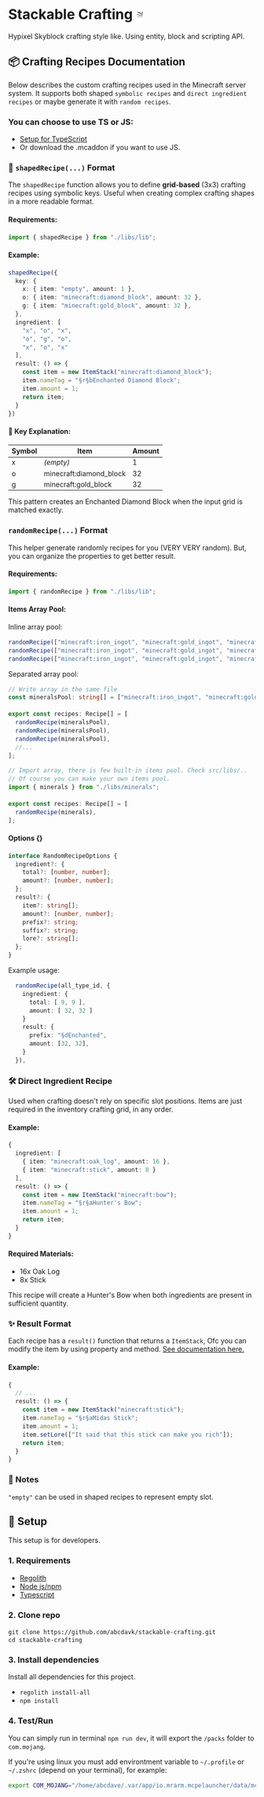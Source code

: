 # Stackable Crafting ![Pack Icon](packs/RP/pack_icon.png)
Hypixel Skyblock crafting style like. Using entity, block and scripting API.

## 📦 Crafting Recipes Documentation

Below describes the custom crafting recipes used in the Minecraft server system. It supports both shaped `symbolic recipes` and `direct ingredient recipes` or maybe generate it with `random recipes`.

### You can choose to use TS or JS:

* [Setup for TypeScript](#-setup)
* Or download the .mcaddon if you want to use JS.

### 🧩 `shapedRecipe(...)` Format
The `shapedRecipe` function allows you to define **grid-based** (3x3) crafting recipes using symbolic keys. Useful when creating complex crafting shapes in a more readable format.

#### Requirements:

```ts
import { shapedRecipe } from "./libs/lib";
```

#### Example:

```ts
shapedRecipe({
  key: {
    x: { item: "empty", amount: 1 },
    o: { item: "minecraft:diamond_block", amount: 32 },
    g: { item: "minecraft:gold_block", amount: 32 },
  },
  ingredient: [
    "x", "o", "x",
    "o", "g", "o",
    "x", "o", "x"
  ],
  result: () => {
    const item = new ItemStack("minecraft:diamond_block");
    item.nameTag = "§r§bEnchanted Diamond Block";
    item.amount = 1;
    return item;
  }
})
```

#### 🔑 Key Explanation:

|Symbol   |Item         |Amount  |
|---------|-------------|--------|
|x        |*(empty)*   |1       |
|o    |minecraft:diamond_block   |32   |
|g        |minecraft:gold_block   |32   |

This pattern creates an Enchanted Diamond Block when the input grid is matched exactly.

### `randomRecipe(...)` Format
This helper generate randomly recipes for you (VERY VERY random). But, you can organize the properties to get better result.

#### Requirements:

```ts
import { randomRecipe } from "./libs/lib";
```

#### Items Array Pool:

Inline array pool:
```ts
randomRecipe(["minecraft:iron_ingot", "minecraft:gold_ingot", "minecraft:diamond"]),
randomRecipe(["minecraft:iron_ingot", "minecraft:gold_ingot", "minecraft:diamond"]),
randomRecipe(["minecraft:iron_ingot", "minecraft:gold_ingot", "minecraft:diamond"]),
```

Separated array pool:

```ts
// Write array in the same file
const mineralsPool: string[] = ["minecraft:iron_ingot", "minecraft:gold_ingot", "minecraft:diamond"]

export const recipes: Recipe[] = [
  randomRecipe(mineralsPool),
  randomRecipe(mineralsPool),
  randomRecipe(mineralsPool),
  //...
];
```
```ts
// Import array, there is few built-in items pool. Check src/libs/..
// Of course you can make your own items pool.
import { minerals } from "./libs/minerals"; 

export const recipes: Recipe[] = [
  randomRecipe(minerals),
];
```

#### Options {}
```ts
interface RandomRecipeOptions {
  ingredient?: {
    total?: [number, number]; 
    amount?: [number, number];
  };
  result?: {
    item?: string[];
    amount?: [number, number];
    prefix?: string;
    suffix?: string;
    lore?: string[];
  };
}
```

Example usage:
```ts
  randomRecipe(all_type_id, {
    ingredient: {
      total: [ 9, 9 ],
      amount: [ 32, 32 ]
    }
    result: {
      prefix: "§dEnchanted",
      amount: [32, 32],
    }
  }),
```


### 🛠️ Direct Ingredient Recipe

Used when crafting doesn't rely on specific slot positions. Items are just required in the inventory crafting grid, in any order.

#### Example:

```ts
{
  ingredient: [
    { item: "minecraft:oak_log", amount: 16 },
    { item: "minecraft:stick", amount: 8 }
  ],
  result: () => {
    const item = new ItemStack("minecraft:bow");
    item.nameTag = "§r§aHunter's Bow";
    item.amount = 1;
    return item;
  }
}
```

#### Required Materials:
* 16x Oak Log
* 8x Stick

This recipe will create a Hunter's Bow when both ingredients are present in sufficient quantity.

### ✨ Result Format
Each recipe has a `result()` function that returns a `ItemStack`, Ofc you can modify the item by using property and method. [See documentation here.](https://stirante.com/script/server/1.18.0/classes/ItemStack.html)

#### Example:

```ts
{
  // ...
  result: () => {
    const item = new ItemStack("minecraft:stick");
    item.nameTag = "§r§aMidas Stick";
    item.amount = 1;
    item.setLore(["It said that this stick can make you rich"]);
    return item;
  }
}
```

### 📝 Notes
`"empty"` can be used in shaped recipes to represent empty slot.

## 🚀 Setup

This setup is for developers.


### 1. Requirements
- [Regolith](https://github.com/Bedrock-OSS/regolith/)
- [Node js/npm](https://nodejs.org/en)
- [Typescript](https://www.npmjs.com/package/typescript)

### 2. Clone repo

```
git clone https://github.com/abcdavk/stackable-crafting.git
cd stackable-crafting
```

### 3. Install dependencies
Install all dependencies for this project.
- `regolith install-all`
- `npm install`

### 4. Test/Run
You can simply run in terminal `npm run dev`, it will export the `/packs` folder to `com.mojang`.

If you're using linux you must add environtment variable to `~/.profile` or `~/.zshrc` (depend on your terminal), for example:

```bash
export COM_MOJANG="/home/abcdave/.var/app/io.mrarm.mcpelauncher/data/mcpelauncher/games/com.mojang"
```